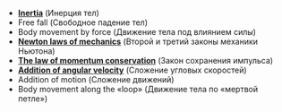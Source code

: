 * [**Inertia**](https://github.com/IvanSboev/demo.online.PSU/tree/master/Chapter-1/Inertia) (Инерция тел) 
* Free fall (Свободное падение тел)
* Body movement by force (Движение тела под влиянием силы)
* [**Newton laws of mechanics**](https://github.com/IvanSboev/demo.online.PSU/tree/master/Chapter-1/Newton%20laws%20of%20mechanics) (Второй и третий законы механики Ньютона)
* [**The law of momentum conservation**](https://github.com/IvanSboev/demo.online.PSU/tree/master/Chapter-1/The%20law%20of%20momentum%20conservation) (Закон сохранения импульса)
* [**Addition of angular velocity**](https://github.com/IvanSboev/demo.online.PSU/tree/master/Chapter-1/Addition%20of%20angular%20velocity) (Сложение угловых скоростей)
* Addition of motion (Сложение движений)
* Body movement along the «loop» (Движение тела по «мертвой петле»)
